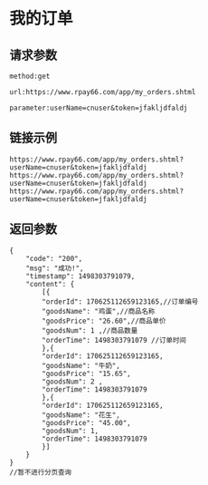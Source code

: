 # 我的订单

## 请求参数
	method:get
	
	url:https://www.rpay66.com/app/my_orders.shtml
	
	parameter:userName=cnuser&token=jfakljdfaldj

## 链接示例
    https://www.rpay66.com/app/my_orders.shtml?userName=cnuser&token=jfakljdfaldj
    https://www.rpay66.com/app/my_orders.shtml?userName=cnuser&token=jfakljdfaldj
    https://www.rpay66.com/app/my_orders.shtml?userName=cnuser&token=jfakljdfaldj
    
## 返回参数
	{
		"code": "200",
		"msg": "成功!",
		"timestamp": 1498303791079,
		"content": {
			[{
			"orderId": 170625112659123165,//订单编号
			"goodsName": "鸡蛋",//商品名称
			"goodsPrice": "26.60",//商品单价
			"goodsNum": 1 ,//商品数量
			"orderTime": 1498303791079 //订单时间
			},{
			"orderId": 170625112659123165,
			"goodsName": "牛奶",
			"goodsPrice": "15.65",
			"goodsNum": 2 ,
			"orderTime": 1498303791079 
			},{
			"orderId": 170625112659123165,
			"goodsName": "花生",
			"goodsPrice": "45.00",
			"goodsNum": 1,
			"orderTime": 1498303791079
			}]
		}
	}
	//暂不进行分页查询
